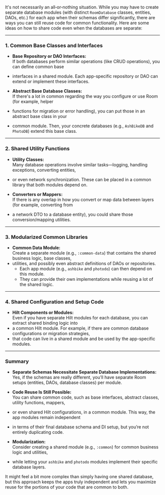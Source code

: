 It's not necessarily an all‑or‑nothing situation. While you may have to create separate database 
modules (with distinct `RoomDatabase` classes, entities, DAOs, etc.) for each app when their schemas 
differ significantly, there are ways you can still reuse code for common functionality. Here are some 
ideas on how to share code even when the databases are separate:

---

### 1. **Common Base Classes and Interfaces**

- **Base Repository or DAO Interfaces:**  
  If both databases perform similar operations (like CRUD operations), you can define common base 
- interfaces in a shared module. Each app-specific repository or DAO can extend or implement these interfaces.

- **Abstract Base Database Classes:**  
  If there's a lot in common regarding the way you configure or use Room (for example, helper 
- functions for migration or error handling), you can put those in an abstract base class in your 
- common module. Then, your concrete databases (e.g., `AshBikeDB` and `PhotoDB`) extend this base class.

---

### 2. **Shared Utility Functions**

- **Utility Classes:**  
  Many database operations involve similar tasks—logging, handling exceptions, converting entities, 
- or even network synchronization. These can be placed in a common library that both modules depend on.

- **Converters or Mappers:**  
  If there is any overlap in how you convert or map data between layers (for example, converting from 
- a network DTO to a database entity), you could share those conversion/mapping utilities.

---

### 3. **Modularized Common Libraries**

- **Common Data Module:**  
  Create a separate module (e.g., `:common-data`) that contains the shared business logic, base classes, 
- utilities, and possibly even abstract definitions of DAOs or repositories.
    - Each app module (e.g., `ashbike` and `photodo`) can then depend on this module.
    - They can provide their own implementations while reusing a lot of the shared logic.

---

### 4. **Shared Configuration and Setup Code**

- **Hilt Components or Modules:**  
  Even if you have separate Hilt modules for each database, you can extract shared binding logic into 
- a common Hilt module. For example, if there are common database configurations or migration strategies, 
- that code can live in a shared module and be used by the app-specific modules.

---

### Summary

- **Separate Schemas Necessitate Separate Database Implementations:**  
  Yes, if the schemas are really different, you’ll have separate Room setups (entities, DAOs, database classes) per module.

- **Code Reuse Is Still Possible:**  
  You can share common code, such as base interfaces, abstract classes, utility functions, mappers, 
- or even shared Hilt configurations, in a common module. This way, the app modules remain independent 
- in terms of their final database schema and DI setup, but you’re not entirely duplicating code.

- **Modularization:**  
  Consider creating a shared module (e.g., `:common`) for common business logic and utilities, 
- while letting your `ashbike` and `photodo` modules implement their specific database layers.

It might feel a bit more complex than simply having one shared database, but this approach keeps the 
apps truly independent and lets you maximize reuse for the portions of your code that are common to both.
